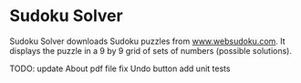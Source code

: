 #  Sudoku Solver

Sudoku Solver downloads Sudoku puzzles from www.websudoku.com.  It displays the puzzle in a 9 by 9 grid of sets of numbers (possible solutions).

TODO:
    update About pdf file
    fix Undo button
    add unit tests

